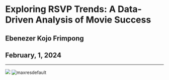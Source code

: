 # Exploring RSVP Trends: A Data-Driven Analysis of Movie Success
## Ebenezer Kojo Frimpong
## February, 1, 2024

---
![](moies_picture)
![maxresdefault](https://github.com/ebenezerkojofrimpong/RSVP-Movie-Data-Analysis/assets/154938134/6547e570-6aee-40d0-a835-94e8f8caba0e)
